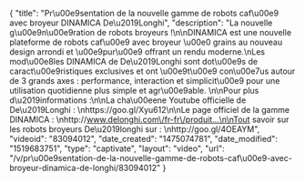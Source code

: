 {
    "title": "Pr\u00e9sentation de la nouvelle gamme de robots caf\u00e9 avec broyeur DINAMICA De\u2019Longhi",
    "description": "La nouvelle g\u00e9n\u00e9ration de robots broyeurs !\n\nDINAMICA est une nouvelle plateforme de robots caf\u00e9 avec broyeur \u00e0 grains au nouveau design arrondi et \u00e9pur\u00e9 offrant un rendu moderne.\nLes mod\u00e8les DINAMICA de De\u2019Longhi sont dot\u00e9s de caract\u00e9ristiques exclusives et ont \u00e9t\u00e9 con\u00e7us autour de 3 grands axes : performance, interaction et simplicit\u00e9 pour une utilisation quotidienne plus simple et agr\u00e9able. \n\nPour plus d\u2019informations :\n\nLa cha\u00eene Youtube officielle de De\u2019Longhi : \nhttps:\/\/goo.gl\/Xyu612\n\nLe page officiel de la gamme DINAMICA : \nhttp:\/\/www.delonghi.com\/fr-fr\/produit...\n\nTout savoir sur les robots broyeurs De\u2019longhi sur : \nhttp:\/\/goo.gl\/4OEAYM",
    "videoid": "83094012",
    "date_created": "1475074781",
    "date_modified": "1519683751",
    "type": "captivate",
    "layout": "video",
    "url": "\/v\/pr\u00e9sentation-de-la-nouvelle-gamme-de-robots-caf\u00e9-avec-broyeur-dinamica-de-longhi\/83094012"
}